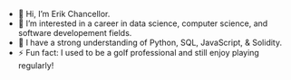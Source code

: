 - 👋 Hi, I’m Erik Chancellor.
- 👀 I’m interested in a career in data science, computer science, and software developement fields.
- 🌱 I have a strong understanding of Python, SQL, JavaScript, & Solidity.
- ⚡ Fun fact: I used to be a golf professional and still enjoy playing regularly!
